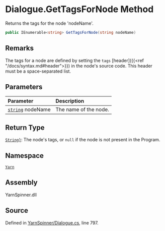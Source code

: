 <!-- This file was generated by a tool. Do not edit this file by hand. -->

# Dialogue.GetTagsForNode Method

Returns the tags for the node 'nodeName'.


```csharp
public IEnumerable<string> GetTagsForNode(string nodeName)
```
## Remarks

The tags for a node are defined by setting the `tags`
[header]({{<ref "/docs/syntax.md#header">}}) in the node's
source code. This header must be a space-separated list.


## Parameters
|Parameter|Description|
|:---|:---|
|[`string`](https://docs.microsoft.com/dotnet/api/System.String) nodeName|The name of the node.|
## Return Type
[`String}`](https://docs.microsoft.com/dotnet/api/System.Collections.Generic.IEnumerable{System.String}): The node's tags, or `null` if the node is not present
in the Program.



## Namespace
[`Yarn`](/api/csharp/yarn/README.md)

## Assembly
YarnSpinner.dll

## Source
Defined in [YarnSpinner/Dialogue.cs](https://github.com/YarnSpinnerTool/YarnSpinner//blob/develop/YarnSpinner/Dialogue.cs#L797), line 797.
